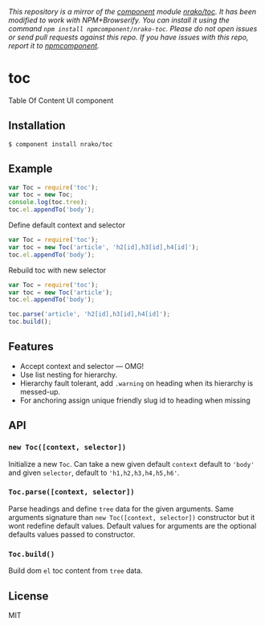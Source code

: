 *This repository is a mirror of the [component](http://component.io) module [nrako/toc](http://github.com/nrako/toc). It has been modified to work with NPM+Browserify. You can install it using the command `npm install npmcomponent/nrako-toc`. Please do not open issues or send pull requests against this repo. If you have issues with this repo, report it to [npmcomponent](https://github.com/airportyh/npmcomponent).*

# toc

  Table Of Content UI component

## Installation

    $ component install nrako/toc

## Example

```js
var Toc = require('toc');
var toc = new Toc;
console.log(toc.tree);
toc.el.appendTo('body');
```

Define default context and selector

```js
var Toc = require('toc');
var toc = new Toc('article', 'h2[id],h3[id],h4[id]');
toc.el.appendTo('body');
```

Rebuild toc with new selector

```js
var Toc = require('toc');
var toc = new Toc('article');
toc.el.appendTo('body');

toc.parse('article', 'h2[id],h3[id],h4[id]');
toc.build();
```

## Features

* Accept context and selector — OMG!
* Use list nesting for hierarchy.
* Hierarchy fault tolerant, add `.warning` on heading when its hierarchy is messed-up.
* For anchoring assign unique friendly slug id to heading when missing

## API

### `new Toc([context, selector])`

  Initialize a new `Toc`.
  Can take a new given default `context` default to `'body'` and given `selector`,
  default to `'h1,h2,h3,h4,h5,h6'`.

### `Toc.parse([context, selector])`

  Parse headings and define `tree` data for the given arguments.
  Same arguments signature than `new Toc([context, selector])` constructor but it wont redefine default values.
  Default values for arguments are the optional defaults values passed to constructor.

### `Toc.build()`

  Build dom `el` toc content from `tree` data.

## License

  MIT
